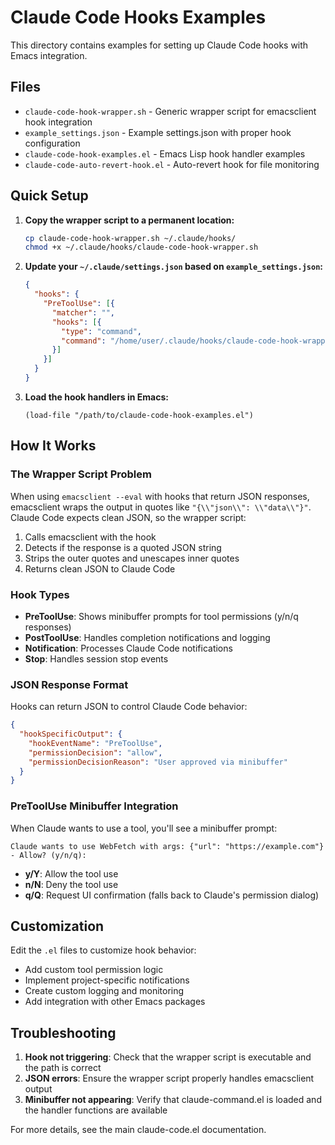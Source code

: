 # Claude Code Hooks Examples

This directory contains examples for setting up Claude Code hooks with Emacs integration.

## Files

- `claude-code-hook-wrapper.sh` - Generic wrapper script for emacsclient hook integration
- `example_settings.json` - Example settings.json with proper hook configuration
- `claude-code-hook-examples.el` - Emacs Lisp hook handler examples
- `claude-code-auto-revert-hook.el` - Auto-revert hook for file monitoring

## Quick Setup

1. **Copy the wrapper script to a permanent location:**
   ```bash
   cp claude-code-hook-wrapper.sh ~/.claude/hooks/
   chmod +x ~/.claude/hooks/claude-code-hook-wrapper.sh
   ```

2. **Update your `~/.claude/settings.json` based on `example_settings.json`:**
   ```json
   {
     "hooks": {
       "PreToolUse": [{
         "matcher": "",
         "hooks": [{
           "type": "command", 
           "command": "/home/user/.claude/hooks/claude-code-hook-wrapper.sh pre-tool-use"
         }]
       }]
     }
   }
   ```

3. **Load the hook handlers in Emacs:**
   ```elisp
   (load-file "/path/to/claude-code-hook-examples.el")
   ```

## How It Works

### The Wrapper Script Problem

When using `emacsclient --eval` with hooks that return JSON responses, emacsclient wraps the output in quotes like `"{\\"json\\": \\"data\\"}"`. Claude Code expects clean JSON, so the wrapper script:

1. Calls emacsclient with the hook
2. Detects if the response is a quoted JSON string
3. Strips the outer quotes and unescapes inner quotes
4. Returns clean JSON to Claude Code

### Hook Types

- **PreToolUse**: Shows minibuffer prompts for tool permissions (y/n/q responses)
- **PostToolUse**: Handles completion notifications and logging
- **Notification**: Processes Claude Code notifications
- **Stop**: Handles session stop events

### JSON Response Format

Hooks can return JSON to control Claude Code behavior:

```json
{
  "hookSpecificOutput": {
    "hookEventName": "PreToolUse",
    "permissionDecision": "allow",
    "permissionDecisionReason": "User approved via minibuffer"
  }
}
```

### PreToolUse Minibuffer Integration

When Claude wants to use a tool, you'll see a minibuffer prompt:
```
Claude wants to use WebFetch with args: {"url": "https://example.com"} - Allow? (y/n/q):
```

- **y/Y**: Allow the tool use
- **n/N**: Deny the tool use  
- **q/Q**: Request UI confirmation (falls back to Claude's permission dialog)

## Customization

Edit the `.el` files to customize hook behavior:
- Add custom tool permission logic
- Implement project-specific notifications  
- Create custom logging and monitoring
- Add integration with other Emacs packages

## Troubleshooting

1. **Hook not triggering**: Check that the wrapper script is executable and the path is correct
2. **JSON errors**: Ensure the wrapper script properly handles emacsclient output
3. **Minibuffer not appearing**: Verify that claude-command.el is loaded and the handler functions are available

For more details, see the main claude-code.el documentation.